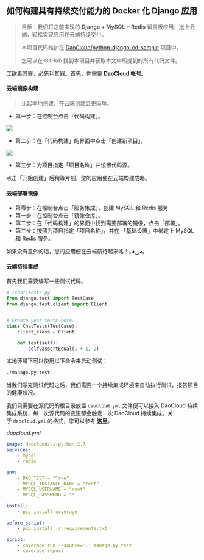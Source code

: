 ## 如何构建具有持续交付能力的 Docker 化 Django 应用

> 目标：我们将之前实现的 **Django + MySQL + Redis** 留言板应用，送上云端，轻松实现应用在云端持续交付。
> 
> 本项目代码维护在 [DaoCloud/python-django-cd-sample](https://github.com/DaoCloud/python-django-cd-sample) 项目中。
>
> 您可以在 GitHub 找到本项目并获取本文中所提到的所有代码文件。

工欲善其器，必先利其器。首先，你需要 **[DaoCloud 帐号](https://www.daocloud.io/)**。

#### 云端镜像构建

> 比起本地创建，在云端创建会更简单。

- 第一步：在控制台点击「代码构建」。

![](http://help.daocloud.io/img/screenshots/features/build-flows/dashboard.png)

- 第二步：在「代码构建」的界面中点击「创建新项目」。

![](http://help.daocloud.io/img/screenshots/features/build-flows/build-flows-index.png)

- 第三步：为项目指定「项目名称」并设置代码源。

点击「开始创建」后稍等片刻，您的应用便在云端构建成咯。

#### 云端部署镜像

- 第零步：在控制台点击「服务集成」，创建 MySQL 和 Redis 服务
- 第一步：在控制台点击「镜像仓库」。
- 第二步：在「代码构建」的界面中找到需要部署的镜像，点击「部署」。
- 第三步：按照为项目指定「项目名称」，并在 「基础设置」中绑定上 MySQL 和 Redis 服务。

如果没有意外的话，您的应用便在云端航行起来咯！｡◕‿◕｡

#### 云端持续集成

首先我们需要编写一些测试代码。

``` python
# /chat/tests.py
from django.test import TestCase
from django.test.client import Client


# Create your tests here.
class ChatTests(TestCase):
    client_class = Client

    def test(self):
        self.assertEqual(1 + 1, 2)

```

本地环境下可以使用以下命令来启动测试：

``` bash
./manage.py test
```

当我们写完测试代码之后，我们需要一个持续集成环境来自动执行测试，报告项目的健康状况。

我们只需要在源代码的根目录放置 `daocloud.yml` 文件便可以接入 DaoCloud 持续集成系统，每一次源代码的变更都会触发一次 DaoCloud 持续集成。关于 `daocloud.yml` 的格式，您可以参考 **[这里](https://help.daocloud.io/features/continuous-integration/daocloud-yml.html)**。

*daocloud.yml*

``` yaml
image: daocloud/ci-python:2.7
services:
    - mysql
    - redis

env:
    - DAO_TEST = "True"
    - MYSQL_INSTANCE_NAME = "test"
    - MYSQL_USERNAME = "root"
    - MYSQL_PASSWORD = ""

install:
    - pip install coverage

before_script:
    - pip install -r requirements.txt

script:
    - coverage run --source='.' manage.py test
    - coverage report
```